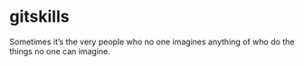 # gitskills
Sometimes it’s the very people who no one imagines anything of who do the things no one can imagine. 
